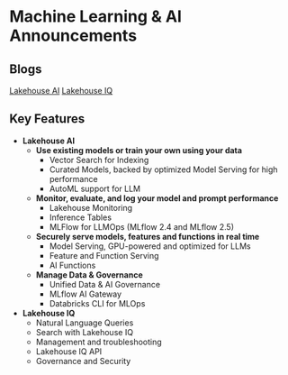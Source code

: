 # Machine Learning & AI Announcements

## Blogs
[Lakehouse AI](https://www.databricks.com/blog/lakehouse-ai)
[Lakehouse IQ](https://www.databricks.com/blog/introducing-lakehouseiq-ai-powered-engine-uniquely-understands-your-business)

## Key Features

- **Lakehouse AI**
    - **Use existing models or train your own using your data**
        - Vector Search for Indexing
        - Curated Models, backed by optimized Model Serving for high performance
        - AutoML support for LLM 
    - **Monitor, evaluate, and log your model and prompt performance** 
        - Lakehouse Monitoring 
        - Inference Tables
        - MLFlow for LLMOps (MLflow 2.4 and MLflow 2.5)
    - **Securely serve models, features and functions in real time**
        - Model Serving, GPU-powered and optimized for LLMs
        - Feature and Function Serving
        - AI Functions
    - **Manage Data & Governance** 
        - Unified Data & AI Governance
        - MLflow AI Gateway
        - Databricks CLI for MLOps
- **Lakehouse IQ**
    - Natural Language Queries
    - Search with Lakehouse IQ
    - Management and troubleshooting
    - Lakehouse IQ API
    - Governance and Security 